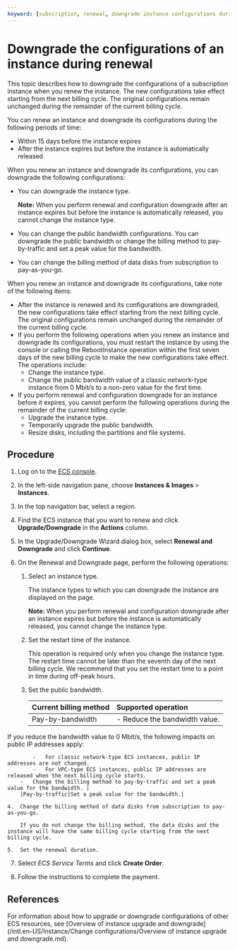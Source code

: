 ```yaml
---
keyword: [subscription, renewal, downgrade instance configurations during renewal, billing cycle, change configurations]
---
```


# Downgrade the configurations of an instance during renewal

This topic describes how to downgrade the configurations of a subscription instance when you renew the instance. The new configurations take effect starting from the next billing cycle. The original configurations remain unchanged during the remainder of the current billing cycle.

You can renew an instance and downgrade its configurations during the following periods of time:

-   Within 15 days before the instance expires
-   After the instance expires but before the instance is automatically released

When you renew an instance and downgrade its configurations, you can downgrade the following configurations:

-   You can downgrade the instance type.

    **Note:** When you perform renewal and configuration downgrade after an instance expires but before the instance is automatically released, you cannot change the instance type.

-   You can change the public bandwidth configurations. You can downgrade the public bandwidth or change the billing method to pay-by-traffic and set a peak value for the bandwidth.
-   You can change the billing method of data disks from subscription to pay-as-you-go.

When you renew an instance and downgrade its configurations, take note of the following items:

-   After the instance is renewed and its configurations are downgraded, the new configurations take effect starting from the next billing cycle. The original configurations remain unchanged during the remainder of the current billing cycle.
-   If you perform the following operations when you renew an instance and downgrade its configurations, you must restart the instance by using the console or calling the RebootInstance operation within the first seven days of the new billing cycle to make the new configurations take effect. The operations include:
    -   Change the instance type.
    -   Change the public bandwidth value of a classic network-type instance from 0 Mbit/s to a non-zero value for the first time.
-   If you perform renewal and configuration downgrade for an instance before it expires, you cannot perform the following operations during the remainder of the current billing cycle:
    -   Upgrade the instance type.
    -   Temporarily upgrade the public bandwidth.
    -   Resize disks, including the partitions and file systems.

## Procedure

1.  Log on to the [ECS console](https://ecs.console.aliyun.com).

2.  In the left-side navigation pane, choose **Instances & Images** \> **Instances**.

3.  In the top navigation bar, select a region.

4.  Find the ECS instance that you want to renew and click **Upgrade/Downgrade** in the **Actions** column.

5.  In the Upgrade/Downgrade Wizard dialog box, select **Renewal and Downgrade** and click **Continue**.

6.  On the Renewal and Downgrade page, perform the following operations:

    1.  Select an instance type.

        The instance types to which you can downgrade the instance are displayed on the page.

        **Note:** When you perform renewal and configuration downgrade after an instance expires but before the instance is automatically released, you cannot change the instance type.

    2.  Set the restart time of the instance.

        This operation is required only when you change the instance type. The restart time cannot be later than the seventh day of the next billing cycle. We recommend that you set the restart time to a point in time during off-peak hours.

    3.  Set the public bandwidth.

        |Current billing method|Supported operation|
        |:---------------------|:------------------|
        |Pay-by-bandwidth|        -   Reduce the bandwidth value.

If you reduce the bandwidth value to 0 Mbit/s, the following impacts on public IP addresses apply:

            -   For classic network-type ECS instances, public IP addresses are not changed.
            -   For VPC-type ECS instances, public IP addresses are released when the next billing cycle starts.
        -   Change the billing method to pay-by-traffic and set a peak value for the bandwidth. |
        |Pay-by-traffic|Set a peak value for the bandwidth.|

    4.  Change the billing method of data disks from subscription to pay-as-you-go.

        If you do not change the billing method, the data disks and the instance will have the same billing cycle starting from the next billing cycle.

    5.  Set the renewal duration.

7.  Select *ECS Service Terms* and click **Create Order**.

8.  Follow the instructions to complete the payment.


## References

For information about how to upgrade or downgrade configurations of other ECS resources, see [Overview of instance upgrade and downgrade](/intl.en-US/Instance/Change configurations/Overview of instance upgrade and downgrade.md).

